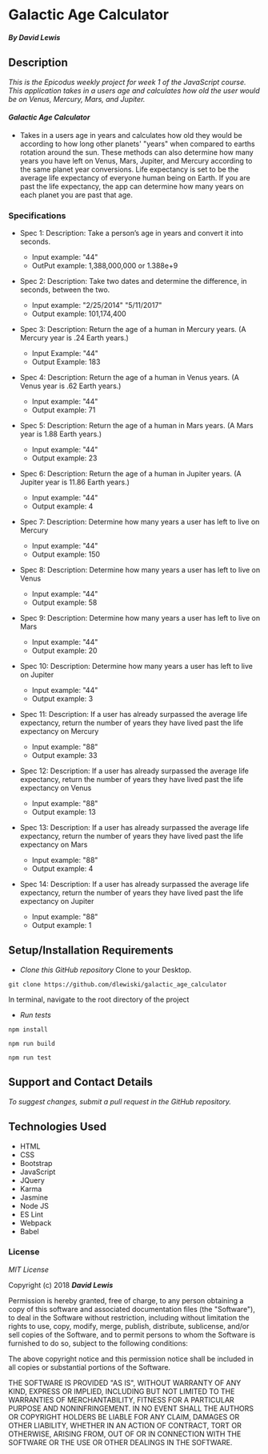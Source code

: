 # Galactic Age Calculator

#### _By David Lewis_

## Description
_This is the Epicodus weekly project for week 1 of the JavaScript course. This application takes in a users age and calculates how old the user would be on Venus, Mercury, Mars, and Jupiter._

#### _Galactic Age Calculator_
* Takes in a users age in years and calculates how old they would be according to how long other planets' "years" when compared to earths rotation around the sun. These methods can also determine how many years you have left on Venus, Mars, Jupiter, and Mercury according to the same planet year conversions. Life expectancy is set to be the average life expectancy of everyone human being on Earth. If you are past the life expectancy, the app can determine how many years on each planet you are past that age.

### Specifications
* Spec 1: Description: Take a person’s age in years and convert it into seconds.
  * Input example: "44"
  * OutPut example: 1,388,000,000 or 1.388e+9

* Spec 2: Description: Take two dates and determine the difference, in seconds, between the two.
  * Input example: "2/25/2014" "5/11/2017"
  * Output example: 101,174,400

* Spec 3: Description: Return the age of a human in Mercury years. (A Mercury year is .24 Earth years.)
  * Input Example: "44"
  * Output Example: 183

* Spec 4: Description: Return the age of a human in Venus years. (A Venus year is .62 Earth years.)
  * Input example: "44"
  * Output example: 71

* Spec 5: Description: Return the age of a human in Mars years. (A Mars year is 1.88 Earth years.)
  * Input example: "44"
  * Output example: 23

* Spec 6: Description: Return the age of a human in Jupiter years. (A Jupiter year is 11.86 Earth years.)
  * Input example: "44"
  * Output example: 4

* Spec 7: Description: Determine how many years a user has left to live on Mercury
  * Input example: "44"
  * Output example: 150

* Spec 8: Description: Determine how many years a user has left to live on Venus
  * Input example: "44"
  * Output example: 58

* Spec 9: Description: Determine how many years a user has left to live on Mars
  * Input example: "44"
  * Output example: 20

* Spec 10: Description: Determine how many years a user has left to live on Jupiter
  * Input example: "44"
  * Output example: 3

* Spec 11: Description: If a user has already surpassed the average life expectancy, return the number of years they have lived past the life expectancy on Mercury
  * Input example: "88"
  * Output example: 33

* Spec 12: Description: If a user has already surpassed the average life expectancy, return the number of years they have lived past the life expectancy on Venus
  * Input example: "88"
  * Output example: 13

* Spec 13: Description: If a user has already surpassed the average life expectancy, return the number of years they have lived past the life expectancy on Mars
  * Input example: "88"
  * Output example: 4

* Spec 14: Description: If a user has already surpassed the average life expectancy, return the number of years they have lived past the life expectancy on Jupiter
  * Input example: "88"
  * Output example: 1


## Setup/Installation Requirements

* _Clone this GitHub repository_
Clone to your Desktop.

```
git clone https://github.com/dlewiski/galactic_age_calculator
```
In terminal, navigate to the root directory of the project

* _Run tests_

```
npm install
```
```
npm run build
```
```
npm run test
```

## Support and Contact Details

_To suggest changes, submit a pull request in the GitHub repository._

## Technologies Used

* HTML
* CSS
* Bootstrap
* JavaScript
* JQuery
* Karma
* Jasmine
* Node JS
* ES Lint
* Webpack
* Babel

### License

*MIT License*

Copyright (c) 2018 **_David Lewis_**

Permission is hereby granted, free of charge, to any person obtaining a copy
of this software and associated documentation files (the "Software"), to deal
in the Software without restriction, including without limitation the rights
to use, copy, modify, merge, publish, distribute, sublicense, and/or sell
copies of the Software, and to permit persons to whom the Software is
furnished to do so, subject to the following conditions:

The above copyright notice and this permission notice shall be included in all
copies or substantial portions of the Software.

THE SOFTWARE IS PROVIDED "AS IS", WITHOUT WARRANTY OF ANY KIND, EXPRESS OR
IMPLIED, INCLUDING BUT NOT LIMITED TO THE WARRANTIES OF MERCHANTABILITY,
FITNESS FOR A PARTICULAR PURPOSE AND NONINFRINGEMENT. IN NO EVENT SHALL THE
AUTHORS OR COPYRIGHT HOLDERS BE LIABLE FOR ANY CLAIM, DAMAGES OR OTHER
LIABILITY, WHETHER IN AN ACTION OF CONTRACT, TORT OR OTHERWISE, ARISING FROM,
OUT OF OR IN CONNECTION WITH THE SOFTWARE OR THE USE OR OTHER DEALINGS IN THE
SOFTWARE.
